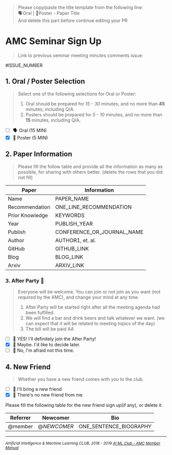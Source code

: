 > Please copy/paste the title template from the following line:  
> 🗣Oral | 📰Poster - Paper Title  
> And delete this part before continue editing your PR

# AMC Seminar Sign Up

> Link to previous seminar meeting minutes comments issue:

#ISSUE_NUMBER

## 1. Oral / Poster Selection

> Select one of the following selections for Oral or Poster:
>
> 1. Oral should be prepared for _15 - 30_ minutes, and no more than **45** minutes, including Q/A.
> 1. Posters should be prepared for _5 - 10_ minutes, and no more than **15** minutes, including Q/A.

- [ ] 🗣 Oral (15 MIN)
- [x] 📰 Poster (5 MIN)

## 2. Paper Information

> Please fill the follow table and provide all the information as many as possible, for sharing with others better. (delete the rows that you did not fill)

| Paper           | Information                |
| --------------- | -------------------------- |
| Name            | PAPER_NAME                 |
| Recommendation  | ONE_LINE_RECOMMENDATION    |
| Prior Knowledge | KEYWORDS                   |
| Year            | PUBLISH_YEAR               |
| Publish         | CONFERENCE_OR_JOURNAL_NAME |
| Author          | AUTHOR1, et. al.           |
| GitHub          | GITHUB_LINK                |
| Blog            | BLOG_LINK                  |
| Arxiv           | ARXIV_LINK                 |

### 3. After Party 🍻

> Everyone will be welcome. You can join or not join as you want (not required by the AMC), and change your mind at any time.
>
> 1. After Party will be started right after all the meeting agenda had been fulfilled.
> 1. We will find a bar and drink beers and talk whatever we want. (we can expect that it will be related to meeting topics of the day)
> 1. The bill will be paid AA

- [ ] 🍻 YES! I'll definitely join the After Party!
- [x] 🤔 Maybe. I'd like to decide later.
- [ ] 🛌 No, I'm afraid not this time.

## 4. New Friend

> Whether you have a new friend comes with you to the club.

- [ ] 👥 I'll bring a new friend
- [x] 👤 There's no new friend from me

Please fill the following table for the new friend sign up(if any), or delete it.

| Referrer | Newcomer  | Bio                    |
| -------- | --------- | ---------------------- |
| @member  | @_NEWCOMER_ | ONE_SENTENCE_BIOGRAPHY |

----------------
<sub>
<i>

Artificial Intelligence & Machine Learning CLUB, 2018 - 2019 <a href="https://ai-ml.club">AI ML Club - AMC</a> <a href="https://ai-ml.club/manuals/member/">Member Manual</a>

</i>
</sub>
